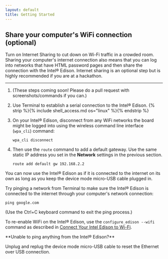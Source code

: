 ```yaml
---
layout: default
title: Getting Started
---
```


## Share your computer's WiFi connection (optional)

Turn on Internet Sharing to cut down on Wi-Fi traffic in a crowded room. Sharing your computer's internet connection also means that you can log into networks that have HTML password pages and then share the connection with the Intel® Edison.
Internet sharing is an optional step but is highly recommended if you are at a hackathon.

---

1. (These steps coming soon! Please do a pull request with screenshots/commands if you can.)

2. Use Terminal to establish a serial connection to the Intel® Edison. {% strip %}{% include shell_access.md os="linux" %}{% endstrip %}

3. On your Intel® Edison, disconnect from any WiFi networks the board might be logged into using the wireless command line interface (`wpa_cli`) command:

    ```
    wpa_cli disconnect
    ```

4. Then use the `route` command to add a default gateway. Use the same static IP address you set in the **Network** settings in the previous section.

    ```
    route add default gw 192.168.2.2
    ```

<div class="callout done" markdown="1">
You can now use the Intel® Edison as if it is connected to the internet on its own as long as you keep the device mode micro-USB cable plugged in.

Try pinging a network from Terminal to make sure the Intel® Edison is connected to the internet through your computer's network connection:

```
ping google.com
```

(Use the Ctrl+C keyboard command to exit the ping process.)

To re-enable WiFi on the Intel® Edison, use the `configure_edison --wifi` command as described in [Connect Your Intel Edison to Wi-Fi](/docs/connectivity/wifi/connect.html).
</div>

<div class="callout troubleshooting" markdown="1">
**Unable to ping anything from the Intel® Edison?**

Unplug and replug the device mode micro-USB cable to reset the Ethernet over USB connection.
</div>